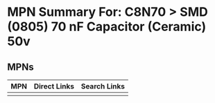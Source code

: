 



# MPN Summary For: C8N70 > SMD (0805) 70 nF Capacitor (Ceramic) 50v

## MPNs
  

|MPN|Direct Links|Search Links|
| :--- | :--- | :--- |
||||
